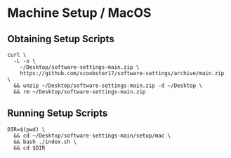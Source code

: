# Machine Setup / MacOS

## Obtaining Setup Scripts
```
curl \
  -L -o \
    ~/Desktop/software-settings-main.zip \
    https://github.com/scoobster17/software-settings/archive/main.zip \
  && unzip ~/Desktop/software-settings-main.zip -d ~/Desktop \
  && rm ~/Desktop/software-settings-main.zip
```

## Running Setup Scripts
```
DIR=$(pwd) \
  && cd ~/Desktop/software-settings-main/setup/mac \
  && bash ./index.sh \
  && cd $DIR
```